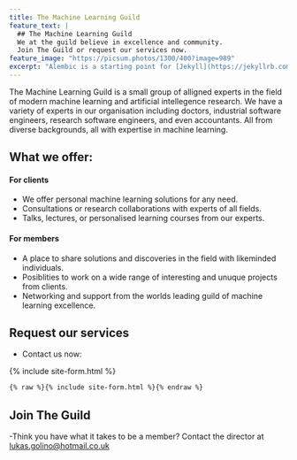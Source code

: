 ```yaml
---
title: The Machine Learning Guild
feature_text: |
  ## The Machine Learning Guild
  We at the guild believe in excellence and community.
  Join The Guild or request our services now.
feature_image: "https://picsum.photos/1300/400?image=989"
excerpt: "Alembic is a starting point for [Jekyll](https://jekyllrb.com/) projects. Rather than starting from scratch, this boilerplate is designed to get the ball rolling immediately. Install it, configure it, tweak it, push it."
---
```


The Machine Learning Guild is a small group of alligned experts in the field of modern machine learning and artificial intellegence research. We have a variety of experts in our organisation including doctors, industrial software engineers, research software engineers, and even accountants. All from diverse backgrounds, all with expertise in machine learning.


## What we offer:

#### For clients

- We offer personal machine learning solutions for any need.
- Consultations or research collaborations with experts of all fields.
- Talks, lectures, or personalised learning courses from our experts. 

#### For members

- A place to share solutions and discoveries in the field with likeminded individuals.
- Posiblities to work on a wide range of interesting and unuque projects from clients.
- Networking and support from the worlds leading guild of machine learning excellence. 

## Request our services

- Contact us now:

{% include site-form.html %}
``` html
{% raw %}{% include site-form.html %}{% endraw %}
```

## Join The Guild

-Think you have what it takes to be a member? Contact the director at lukas.golino@hotmail.co.uk



